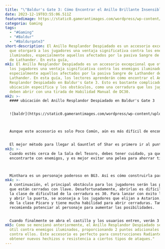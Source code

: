 ```yaml
---
title: "\"Baldur's Gate 3: Cómo Encontrar el Anillo Brillante Insensible\""
date: 2023-12-19T03:55:06.511Z
featuredimage: https://static0.gamerantimages.com/wordpress/wp-content/uploads/2023/12/callous-glow-ring-bg3.jpg?q=50&fit=contain&w=1140&h=&dpr=1.5
categoria: Gaming
tags:
  - "#Gaming"
  - "#Baldur"
  - "#Baldurgate3"
short-description: El Anillo Resplandor Despiadado es un accesorio excepcional
  que otorgará a los jugadores una ventaja significativa contra los enemigos
  iluminados, especialmente aquellos afectados por la pasiva Sangre de Lathander
  de Lathander. En esta guía,
mk1: El Anillo Resplandor Despiadado es un accesorio excepcional que otorgará a
  los jugadores una ventaja significativa contra los enemigos iluminados,
  especialmente aquellos afectados por la pasiva Sangre de Lathander de
  Lathander. En esta guía, los lectores aprenderán cómo encontrar el Anillo
  Resplandor Despiadado en Baldur's Gate 3. Esto es bastante complicado, dada la
  ubicación específica y los obstáculos, como una cerradura que los jugadores
  deben abrir con una tirada de Habilidad Manual de DC30.
mk2: >-
  #### ubicación del Anillo Resplandor Despiadado en Baldur's Gate 3


  ![baldr](https://static0.gamerantimages.com/wordpress/wp-content/uploads/2023/12/callous-glow-ring-bg3-2.jpg?q=50&fit=crop&w=1500&dpr=1.5 "baldr")



  Aunque este accesorio es solo Poco Común, aún es más difícil de encontrar que otros elementos de este tipo. En este caso, debes visitar el Gauntlet of Shar y llegar a la Sala del Tesoro.


  El mejor método para llegar al Gauntlet of Shar es primero ir al punto de ruta de Gauntlet y luego dirigirse a la parte noroeste de Shadow-Cursed Lands, donde se encuentra Underneath Thorm's Mausoleum. Es debajo de esta ubicación donde puedes encontrar el Gauntlet of Shar. La Sala del Tesoro, que los fanáticos están buscando, está ubicada no muy lejos, en las siguientes coordenadas: X: -820, Y: -750. El punto de referencia principal será la oficina de Balthazar, que está ubicada cerca.
mk3: >-
  Cuando estés cerca de la Sala del Tesoro, debes tener cuidado, ya que puedes
  encontrarte con enemigos, y es mejor evitar una pelea para ahorrar tiempo.



  Minthara es un personaje poderoso en BG3. Así es cómo construirla para aprovechar al máximo sus habilidades.
mk4: >-
  A continuación, el principal obstáculo para los jugadores serán las puertas,
  que están cerradas con llave. Desafortunadamente, abrirlas es difícil, ya que
  la clase de dificultad de la cerradura es 30. Para lanzar con éxito los dados
  y abrir la puerta, se aconseja a los jugadores que elijan a Astarion, que es
  de la clase Pícaro y tiene mucha habilidad para abrir cerraduras. También se
  recomienda potenciar al personaje para aumentar las posibilidades.


  Cuando finalmente se abra el castillo y los usuarios entren, verán 3 cofres opulentos que pueden saquear. Los primeros 2 contendrán una variedad de botín útil y oro. El tercer cofre contiene el tan esperado Anillo Resplandor Despiadado. No te preocupes por las trampas, sin embargo, en comparación con otras salas del tesoro, aquí no hay trampas, así que ve a los cofres y toma todo.
mk5: Como se mencionó anteriormente, el Anillo Resplandor Despiadado será muy
  útil contra enemigos iluminados, proporcionando 2 puntos adicionales de daño
  contra ellos. Este accesorio es perfecto para construcciones Radiantes para
  obtener nuevos hechizos o resistencia a ciertos tipos de ataques."
---
```

